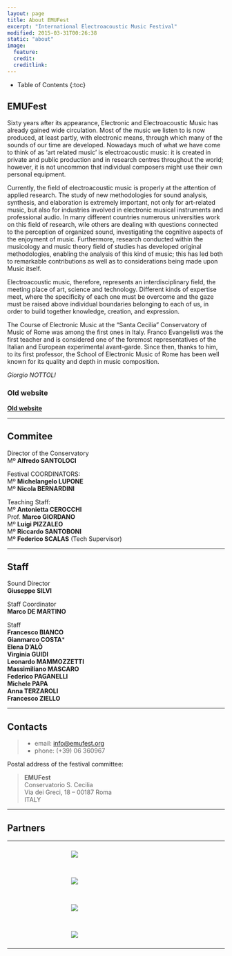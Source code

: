 ```yaml
---
layout: page
title: About EMUFest
excerpt: "International Electroacoustic Music Festival"
modified: 2015-03-31T00:26:38
static: "about"
image:
  feature:
  credit:
  creditlink:
---
```


* Table of Contents
{:toc}

## EMUFest

Sixty years after its appearance, Electronic and Electroacoustic Music has already gained wide circulation. Most of the music we listen to is now produced, at least partly, with electronic means, through which many of the sounds of our time are developed. Nowadays much of what we have come to think of as ‘art related music’ is electroacoustic music: it is created in private and public production and in research centres throughout the world; however, it is not uncommon that individual composers might use their own personal equipment.

Currently, the field of electroacoustic music is properly at the attention of applied research. The study of new methodologies for sound analysis, synthesis, and elaboration is extremely important, not only for art-related music, but also for industries involved in electronic musical instruments and professional audio. In many different countries numerous universities work on this field of research, wile others are dealing with questions connected to the perception of organized sound, investigating the cognitive aspects of the enjoyment of music. Furthermore, research conducted within the musicology and music theory field of studies has developed original methodologies, enabling the analysis of this kind of music; this has led both to remarkable contributions as well as to considerations being made upon Music itself.

Electroacoustic music, therefore, represents an interdisciplinary field, the meeting place of art, science and technology. Different kinds of expertise meet, where the specificity of each one must be overcome and the gaze must be raised above individual boundaries belonging to each of us, in order to build together knowledge, creation, and expression.

The Course of Electronic Music at the “Santa Cecilia” Conservatory of Music of Rome was among the first ones in Italy. Franco Evangelisti was the first teacher and is considered one of the foremost representatives of the Italian and European experimental avant-garde. Since then, thanks to him, to its first professor, the School of Electronic Music of Rome has been well known for its quality and depth in music composition.

_Giorgio NOTTOLI_

### Old website

[**Old website**](http://old.emufest.org)

----

## Commitee

Director of the Conservatory   
Mº **Alfredo SANTOLOCI**

Festival COORDINATORS:   
Mº **Michelangelo LUPONE**   
Mº **Nicola BERNARDINI**

Teaching Staff:   
Mº **Antonietta CEROCCHI**   
Prof. **Marco GIORDANO**   
Mº **Luigi PIZZALEO**   
Mº **Riccardo SANTOBONI**   
Mº **Federico SCALAS** (Tech Supervisor)

----

## Staff

Sound Director   
**Giuseppe SILVI**

Staff Coordinator   
**Marco DE MARTINO**

Staff   
**Francesco BIANCO**   
**Gianmarco COSTA***   
**Elena D’ALÒ**   
**Virginia GUIDI**   
**Leonardo MAMMOZZETTI**   
**Massimiliano MASCARO**   
**Federico PAGANELLI**   
**Michele PAPA**   
**Anna TERZAROLI**   
**Francesco ZIELLO**   

----

## Contacts

 > * email: info@emufest.org   
 > * phone: (+39) 06 360967

Postal address of the festival committee:

 > **EMUFest**   
 > Conservatorio S. Cecilia   
 > Via dei Greci, 18 – 00187 Roma   
 > ITALY

----

## Partners

<table>
<tr>

<td align="center">
	<div style="width: 16em; height: auto; padding: 20px;">
		<img src="{{site.url}}/images/imgEMUFest2015/partners/conservatorio.png">
		</image>
	</div>
</td>

<td align="center">
	<div style="width: 12em; height: auto; padding: 20px;">
		<img src="{{site.url}}/images/imgEMUFest2015/partners/crm_logo.png">
		</image>
	</div>
</td>

</tr>

<tr>

<td align="center">
	<div style="width: 14em; height: auto; padding: 20px;">
		<img src="{{site.url}}/images/imgEMUFest2015/partners/logo_cemat.gif">
		</image>
	</div>
</td>

<td align="center">
	<div style="width: 12em; height: auto; padding: 20px;">
		<img src="{{site.url}}/images/imgEMUFest2015/partners/radiocematlogo.png">
		</image>
	</div>
</td>

</tr>

<tr>

<td align="center">
	<div style="width: 10em; height: auto; padding: 20px;">
		<img src="{{site.url}}/images/imgEMUFest2015/partners/LOGO_TOR_VERGATA.png">
		</image>
	</div>
</td>

<td align="center">
	<div style="width: 24em; height: auto; padding: 20px;">
		<img src="{{site.url}}/images/imgEMUFest2015/partners/Logo_SonicArts.png">
		</image>
	</div>
</td>

</tr>

<!-- <tr>

<td align="center">
	<div style="width: 18em; height: auto; padding: 20px;">
		<img src="{{site.url}}/images/imgEMUFest2015/partners/integra-logo-July-2015-WORD-and-icon2.png">
		</image>
	</div>
</td>

<td align="center">
	<div style="width: 24em; height: auto; padding: 20px;">
		<img src="{{site.url}}/images/imgEMUFest2015/partners/Birmingham_Conservatoire.png">
		</image>
	</div>
</td>

</tr> -->

<tr>

<td align="center">
	<div style="width: 16em; height: auto; padding: 20px;">
		<img src="{{site.url}}/images/imgEMUFest2015/partners/pietrogarbasso.gif">
		</image>
	</div>
</td>

<td align="center">
	<div style="width: 12em; height: auto; padding: 20px;">
		<img src="{{site.url}}/images/imgEMUFest2015/partners/grame.png">
		</image>
	</div>
</td>

</tr>

</table>

